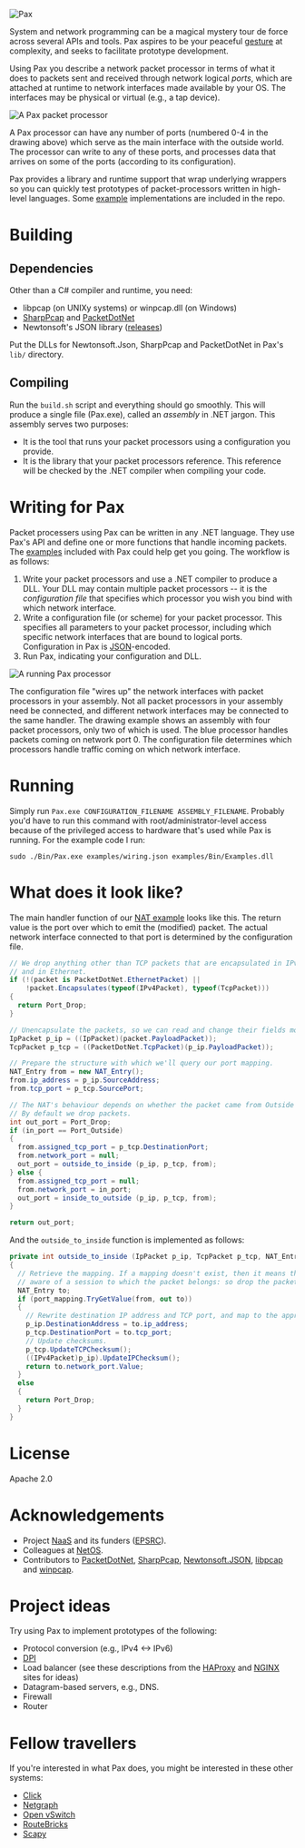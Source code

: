 ![Pax](http://www.cl.cam.ac.uk/~ns441/pax/pax.png)

System and network programming can be a magical mystery tour de force across
several APIs and tools.  Pax aspires to be your peaceful
[gesture](http://en.wikipedia.org/wiki/V_sign) at complexity, and seeks to
facilitate prototype development.

Using Pax you describe a network packet processor in terms of what it does to
packets sent and received through network logical *ports*, which are attached
at runtime to network interfaces made available by your OS. The interfaces may
be physical or virtual (e.g., a tap device).

![A Pax packet processor](http://www.cl.cam.ac.uk/~ns441/pax/packetproc.png)

A Pax processor can have any number of ports (numbered 0-4 in the drawing
above) which serve as the main interface with the outside world. The processor
can write to any of these ports, and processes data that arrives on some of the
ports (according to its configuration).

Pax provides a library and runtime support that wrap underlying wrappers so
you can quickly test prototypes of packet-processors written in high-level
languages. Some [example](https://github.com/niksu/pax/tree/master/examples) implementations are included in the repo.

# Building
## Dependencies
Other than a C# compiler and runtime, you need:
* libpcap (on UNIXy systems) or winpcap.dll (on Windows)
* [SharpPcap](https://github.com/chmorgan/sharppcap) and [PacketDotNet](https://github.com/chmorgan/packetnet)
* Newtonsoft's JSON library ([releases](https://github.com/JamesNK/Newtonsoft.Json/releases))

Put the DLLs for Newtonsoft.Json, SharpPcap and PacketDotNet in Pax's `lib/` directory.

## Compiling
Run the `build.sh` script and everything should go smoothly.
This will produce a single file (Pax.exe), called an *assembly* in .NET jargon. This assembly serves two purposes:
* It is the tool that runs your packet processors using a configuration you provide.
* It is the library that your packet processors reference. This reference will be checked by the .NET compiler when compiling your code.

# Writing for Pax
Packet processers using Pax can be written in any .NET language. They use Pax's API and define one or more functions that handle incoming packets.
The [examples](https://github.com/niksu/pax/tree/master/examples) included with Pax could help get you going.
The workflow is as follows:
1. Write your packet processors and use a .NET compiler to produce a DLL. Your DLL may contain multiple packet processors -- it is the *configuration file* that specifies which processor you wish you bind with which network interface.
2. Write a configuration file (or scheme) for your packet processor. This specifies all parameters to your packet processor, including which specific network interfaces that are bound to logical ports. Configuration in Pax is [JSON](https://en.wikipedia.org/wiki/JSON)-encoded.
3. Run Pax, indicating your configuration and DLL.

![A running Pax processor](http://www.cl.cam.ac.uk/~ns441/pax/running.png)

The configuration file "wires up" the network interfaces with packet processors in your assembly. Not all packet processors in your assembly need be connected, and different network interfaces may be connected to the same handler.
The drawing example shows an assembly with four packet processors, only two of which is used. The blue processor handles packets coming on network port 0. The configuration file determines which processors handle traffic coming on which network interface.

# Running
Simply run `Pax.exe CONFIGURATION_FILENAME ASSEMBLY_FILENAME`.
Probably you'd have to run this command with root/administrator-level access
because of the privileged access to hardware that's used while Pax is running.
For the example code I run:
```
sudo ./Bin/Pax.exe examples/wiring.json examples/Bin/Examples.dll
```

# What does it look like?
The main handler function of our [NAT example](https://github.com/niksu/pax/blob/master/examples/NAT.cs) looks like this.
The return value is the port over which to emit the (modified) packet. The
actual network interface connected to that port is determined by the
configuration file.
```csharp
// We drop anything other than TCP packets that are encapsulated in IPv4,
// and in Ethernet.
if (!(packet is PacketDotNet.EthernetPacket) ||
    !packet.Encapsulates(typeof(IPv4Packet), typeof(TcpPacket)))
{
  return Port_Drop;
}

// Unencapsulate the packets, so we can read and change their fields more easily.
IpPacket p_ip = ((IpPacket)(packet.PayloadPacket));
TcpPacket p_tcp = ((PacketDotNet.TcpPacket)(p_ip.PayloadPacket));

// Prepare the structure with which we'll query our port mapping.
NAT_Entry from = new NAT_Entry();
from.ip_address = p_ip.SourceAddress;
from.tcp_port = p_tcp.SourcePort;

// The NAT's behaviour depends on whether the packet came from Outside or Inside.
// By default we drop packets.
int out_port = Port_Drop;
if (in_port == Port_Outside)
{
  from.assigned_tcp_port = p_tcp.DestinationPort;
  from.network_port = null;
  out_port = outside_to_inside (p_ip, p_tcp, from);
} else {
  from.assigned_tcp_port = null;
  from.network_port = in_port;
  out_port = inside_to_outside (p_ip, p_tcp, from);
}

return out_port;
```
And the `outside_to_inside` function is implemented as follows:
```csharp
private int outside_to_inside (IpPacket p_ip, TcpPacket p_tcp, NAT_Entry from)
{
  // Retrieve the mapping. If a mapping doesn't exist, then it means that we're not
  // aware of a session to which the packet belongs: so drop the packet.
  NAT_Entry to;
  if (port_mapping.TryGetValue(from, out to))
  {
    // Rewrite destination IP address and TCP port, and map to the appropriate Inside port.
    p_ip.DestinationAddress = to.ip_address;
    p_tcp.DestinationPort = to.tcp_port;
    // Update checksums.
    p_tcp.UpdateTCPChecksum();
    ((IPv4Packet)p_ip).UpdateIPChecksum();
    return to.network_port.Value;
  }
  else
  {
    return Port_Drop;
  }
}
```

# License
Apache 2.0

# Acknowledgements
* Project [NaaS](http://www.naas-project.org/) and its funders ([EPSRC](http://epsrc.ac.uk)).
* Colleagues at [NetOS](http://www.cl.cam.ac.uk/research/srg/netos/).
* Contributors to [PacketDotNet](https://github.com/chmorgan/packetnet), [SharpPcap](https://github.com/chmorgan/sharppcap), [Newtonsoft.JSON](https://github.com/JamesNK/Newtonsoft.Json/), [libpcap](http://www.tcpdump.org/) and [winpcap](http://www.winpcap.org/).

# Project ideas
Try using Pax to implement prototypes of the following:
* Protocol conversion (e.g., IPv4 <-> IPv6)
* [DPI](https://en.wikipedia.org/wiki/Deep_packet_inspection)
* Load balancer (see these descriptions from the [HAProxy](http://1wt.eu/articles/2006_lb/index.html) and [NGINX](http://nginx.org/en/docs/http/load_balancing.html) sites for ideas)
* Datagram-based servers, e.g., DNS.
* Firewall
* Router

# Fellow travellers
If you're interested in what Pax does, you might be interested in these other systems:
* [Click](http://read.cs.ucla.edu/click/click)
* [Netgraph](https://en.wikipedia.org/wiki/Netgraph)
* [Open vSwitch](https://en.wikipedia.org/wiki/Open_vSwitch)
* [RouteBricks](routebricks.org)
* [Scapy](https://en.wikipedia.org/wiki/Scapy)
